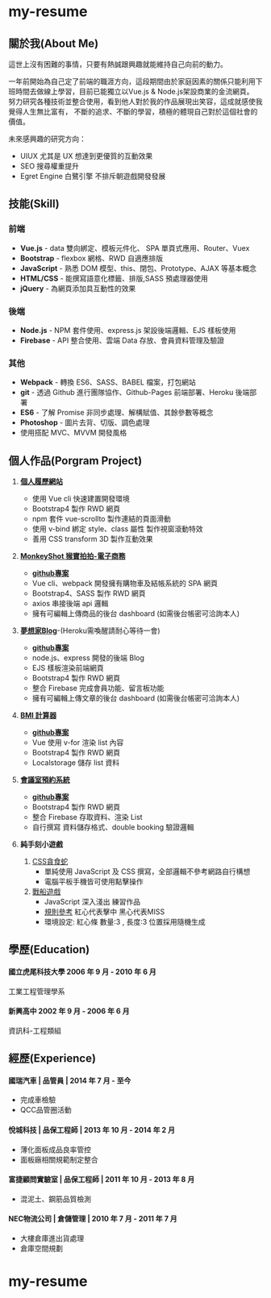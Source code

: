 # my-resume

## 關於我(About Me)
這世上沒有困難的事情，只要有熱誠跟興趣就能維持自己向前的動力。

一年前開始為自己定了前端的職涯方向，這段期間由於家庭因素的關係只能利用下班時間去做線上學習，目前已能獨立以Vue.js & Node.js架設商業的金流網頁。
努力研究各種技術並整合使用，看到他人對於我的作品展現出笑容，這成就感使我覺得人生無比富有，
不斷的追求、不斷的學習，積極的體現自己對於這個社會的價值。

未來感興趣的研究方向：
* UIUX 尤其是 UX 想達到更優質的互動效果
* SEO 搜尋權重提升
* Egret Engine 白鷺引擎 不排斥朝遊戲開發發展

## 技能(Skill)
### 前端
* **Vue.js** - data 雙向綁定、模板元件化、 SPA 單頁式應用、Router、Vuex
* **Bootstrap** - flexbox 網格、RWD 自適應排版
* **JavaScript** - 熟悉 DOM 模型、this、閉包、Prototype、AJAX 等基本概念
* **HTML/CSS** - 能撰寫語意化標籤、排版,SASS 預處理器使用
* **jQuery** - 為網頁添加具互動性的效果

### 後端
* **Node.js** - NPM 套件使用、express.js 架設後端邏輯、EJS 樣板使用
* **Firebase** -  API 整合使用、雲端 Data 存放、會員資料管理及驗證

### 其他
* **Webpack** - 轉換 ES6、SASS、BABEL 檔案，打包網站
* **git** - 透過 Github 進行團隊協作、Github-Pages 前端部署、Heroku 後端部署
* **ES6** - 了解 Promise 非同步處理、解構賦值、其餘參數等概念
* **Photoshop** - 圖片去背、切版、調色處理
* 使用搭配 MVC、MVVM 開發風格

## 個人作品(Porgram Project)
1. [**個人履歷網站**](https://livepower0815.github.io/my-resume/dist/)
    * 使用 Vue cli 快速建置開發環境
    * Bootstrap4 製作 RWD 網頁
    * npm 套件 vue-scrollto 製作連結的頁面滑動
    * 使用 v-bind 綁定 style、class 屬性 製作視窗滾動特效
    * 善用 CSS transform 3D 製作互動效果

2. [**MonkeyShot 猴寶拍拍-電子商務**](https://livepower0815.github.io/my-vue-cli3/dist/)
    * [**github專案**](https://github.com/livepower0815/my-vue-cli3)
    * Vue cli、webpack 開發擁有購物車及結帳系統的 SPA 網頁
    * Bootstrap4、SASS 製作 RWD 網頁
    * axios 串接後端 api 邏輯
    * 擁有可編輯上傳商品的後台 dashboard (如需後台帳密可洽詢本人)

3. [**夢想家Blog**](https://limitless-wildwood-49993.herokuapp.com/)-(Heroku需喚醒請耐心等待一會)
    * [**github專案**](https://github.com/livepower0815/myBlogApp)
    * node.js、express 開發的後端 Blog
    * EJS 樣板渲染前端網頁
    * Bootstrap4 製作 RWD 網頁
    * 整合 Firebase 完成會員功能、留言板功能
    * 擁有可編輯上傳文章的後台 dashboard (如需後台帳密可洽詢本人)

4. [**BMI 計算器**](https://livepower0815.github.io/test1/hexSchool/day17(BMI計算)/)
    * [**github專案**](https://github.com/livepower0815/test1/tree/master/hexSchool/day17(BMI計算)/)
    * Vue 使用 v-for 渲染 list 內容
    * Bootstrap4 製作 RWD 網頁
    * Localstorage 儲存 list 資料

5. [**會議室預約系統**](https://livepower0815.github.io/test1/meetingRoom/)
    * [**github專案**](https://github.com/livepower0815/test1/tree/master/meetingRoom)
    * Bootstrap4 製作 RWD 網頁
    * 整合 Firebase 存取資料、渲染 List
    * 自行撰寫 資料儲存格式、double booking 驗證邏輯

6. **純手刻小遊戲**
    1. [CSS貪食蛇](https://livepower0815.github.io/test1/snakeGame/)
        * 單純使用 JavaScript 及 CSS 撰寫，全部邏輯不參考網路自行構想
        * 電腦平板手機皆可使用點擊操作
    2. [戰船遊戲](https://livepower0815.github.io/test1/hexSchool/the%20first%20days/battleShip.html)
        * JavaScript 深入淺出 練習作品
        * [規則參考](https://zh.wikipedia.org/wiki/海战_(游戏)) 紅心代表擊中 黑心代表MISS
        * 環境設定: 紅心條 數量:3 , 長度:3 位置採用隨機生成


## 學歷(Education)
#### 國立虎尾科技大學 2006 年 9 月 - 2010 年 6 月
工業工程管理學系
#### 新興高中 2002 年 9 月 - 2006 年 6 月
資訊科-工程類組

## 經歷(Experience)
#### 國瑞汽車 | 品管員 | 2014 年 7 月 - 至今
* 完成車檢驗
* QCC品管圈活動

#### 悅城科技 | 品保工程師 | 2013 年 10 月 - 2014 年 2 月
* 薄化面板成品良率管控
* 面板廠相關規範制定整合

#### 富捷顧問實驗室 | 品保工程師 | 2011 年 10 月 - 2013 年 8 月
* 混泥土、鋼筋品質檢測

#### NEC物流公司 | 倉儲管理 | 2010 年 7 月 - 2011 年 7 月
* 大樓倉庫進出貨處理
* 倉庫空間規劃



# my-resume
